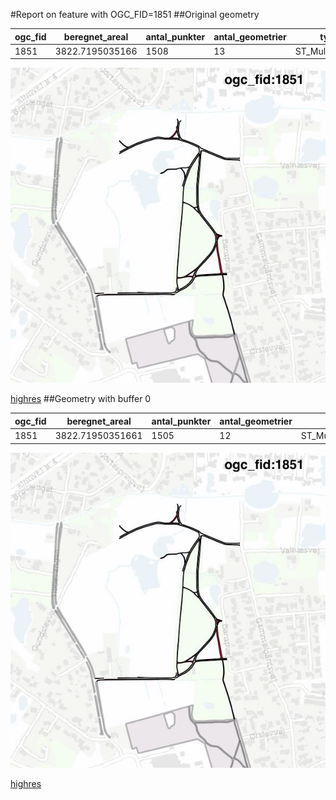 #Report on feature with OGC_FID=1851
##Original geometry



| ogc_fid | beregnet_areal  | antal_punkter | antal_geometrier |      type       |
|---------|-----------------|---------------|------------------|-----------------|
|    1851 | 3822.7195035166 |          1508 |               13 | ST_MultiPolygon|
![geom](../images/1851_invalid.jpg)


[highres](https://raw.githubusercontent.com/Septima/herlev/master/images/1851_invalid.jpg)
##Geometry with buffer 0



| ogc_fid |  beregnet_areal  | antal_punkter | antal_geometrier |      type       |
|---------|------------------|---------------|------------------|-----------------|
|    1851 | 3822.71950351661 |          1505 |               12 | ST_MultiPolygon|
![geom](../images/1851_buffer0.jpg)


[highres](https://raw.githubusercontent.com/Septima/herlev/master/images/1851_buffer0_highres.jpg)
